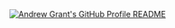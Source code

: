 <a href="https://github.com/Andrew6rant/Andrew6rant">
  <picture>
    <source media="(prefers-color-scheme: dark)" srcset="https://raw.githubusercontent.com/Andrew6rant/Andrew6rant/main/dark_mode.svg">
    <img alt="Andrew Grant's GitHub Profile README" src="[https://raw.githubusercontent.com/Andrew6rant/Andrew6rant/main/light_mode.svg](https://media-hosting.imagekit.io//1526ea51f6344716/1738660960119.png?Expires=1833269165&Key-Pair-Id=K2ZIVPTIP2VGHC&Signature=qh3XhCvSiV7XSo2e3URXYpRJ1OnQOkfKyL-oNkQN2e5H7MrOy50Y-yIyT-h2PeNvT~9Bo59RcqvW1HHMmqDSm3-XNTMXVtHPf6TbSye22yOOBWTBgjKo7dbjhtbeh9dVxK7s4ivgErAGgGeUd4QQZzcmuMfSQJcuNoUPv2UgGSRYGKt-62WhkBQ8d~2rsHj3pdyQyb0fA~hgvDkupPTUXVE6zJMAJhfdN-LCVqqw9fUj2~NIKwB8-G8NNrcEAHs1qkPVBEu0ZSwVTF7Sy1GiIFhCB9fDrbTY9VoP8y7cx4P4uAf1mZ6-tkUC5WxGTct8086gI5UPv3GEVTeLQket~g__)">
  </picture>
</a>
